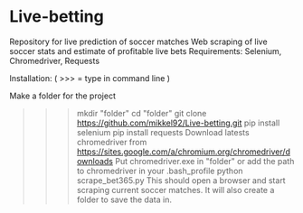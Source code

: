 # Live-betting
Repository for live prediction of soccer matches
Web scraping of live soccer stats and estimate of profitable live bets
Requirements: Selenium, Chromedriver, Requests



Installation: ( >>> = type in command line )

Make a folder for the project
>>> mkdir "folder"
>>> cd "folder"
>>> git clone https://github.com/mikkel92/Live-betting.git
>>> pip install selenium
>>> pip install requests
Download latests chromedriver from https://sites.google.com/a/chromium.org/chromedriver/downloads 
Put chromedriver.exe in "folder" or add the path to chromedriver in your .bash_profile
>>> python scrape_bet365.py
This should open a browser and start scraping current soccer matches. It will also create a folder to save the data in.



